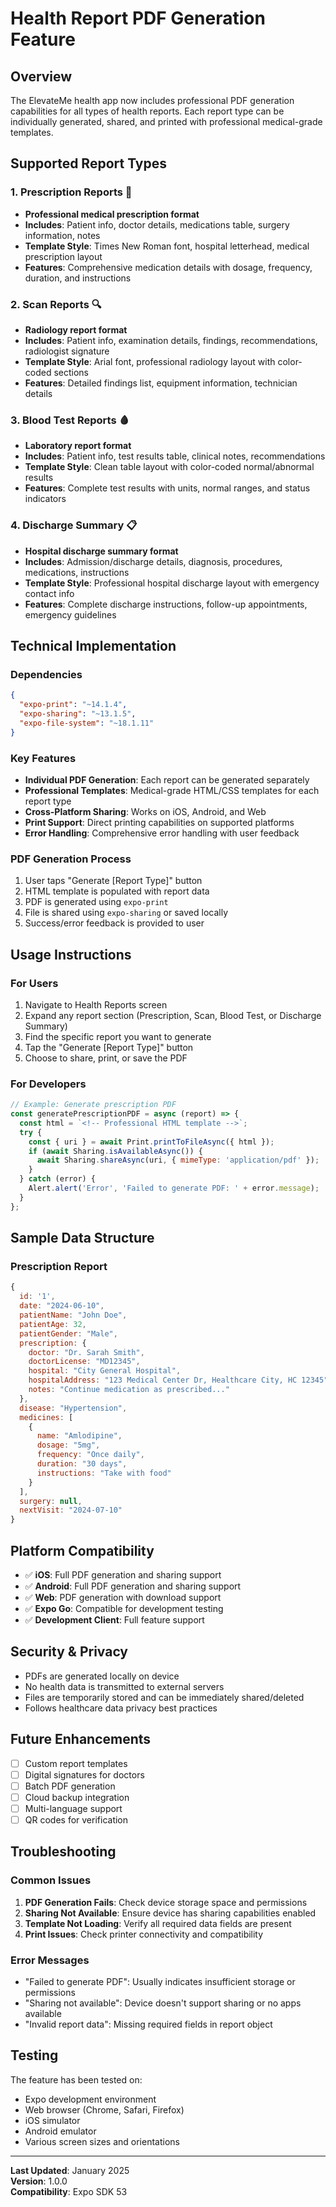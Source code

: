 # Health Report PDF Generation Feature

## Overview
The ElevateMe health app now includes professional PDF generation capabilities for all types of health reports. Each report type can be individually generated, shared, and printed with professional medical-grade templates.

## Supported Report Types

### 1. Prescription Reports 💊
- **Professional medical prescription format**
- **Includes**: Patient info, doctor details, medications table, surgery information, notes
- **Template Style**: Times New Roman font, hospital letterhead, medical prescription layout
- **Features**: Comprehensive medication details with dosage, frequency, duration, and instructions

### 2. Scan Reports 🔍  
- **Radiology report format**
- **Includes**: Patient info, examination details, findings, recommendations, radiologist signature
- **Template Style**: Arial font, professional radiology layout with color-coded sections
- **Features**: Detailed findings list, equipment information, technician details

### 3. Blood Test Reports 🩸
- **Laboratory report format** 
- **Includes**: Patient info, test results table, clinical notes, recommendations
- **Template Style**: Clean table layout with color-coded normal/abnormal results
- **Features**: Complete test results with units, normal ranges, and status indicators

### 4. Discharge Summary 📋
- **Hospital discharge summary format**
- **Includes**: Admission/discharge details, diagnosis, procedures, medications, instructions
- **Template Style**: Professional hospital discharge layout with emergency contact info
- **Features**: Complete discharge instructions, follow-up appointments, emergency guidelines

## Technical Implementation

### Dependencies
```json
{
  "expo-print": "~14.1.4",
  "expo-sharing": "~13.1.5", 
  "expo-file-system": "~18.1.11"
}
```

### Key Features
- **Individual PDF Generation**: Each report can be generated separately
- **Professional Templates**: Medical-grade HTML/CSS templates for each report type
- **Cross-Platform Sharing**: Works on iOS, Android, and Web
- **Print Support**: Direct printing capabilities on supported platforms
- **Error Handling**: Comprehensive error handling with user feedback

### PDF Generation Process
1. User taps "Generate [Report Type]" button
2. HTML template is populated with report data
3. PDF is generated using `expo-print`
4. File is shared using `expo-sharing` or saved locally
5. Success/error feedback is provided to user

## Usage Instructions

### For Users
1. Navigate to Health Reports screen
2. Expand any report section (Prescription, Scan, Blood Test, or Discharge Summary)
3. Find the specific report you want to generate
4. Tap the "Generate [Report Type]" button
5. Choose to share, print, or save the PDF

### For Developers
```javascript
// Example: Generate prescription PDF
const generatePrescriptionPDF = async (report) => {
  const html = `<!-- Professional HTML template -->`;
  try {
    const { uri } = await Print.printToFileAsync({ html });
    if (await Sharing.isAvailableAsync()) {
      await Sharing.shareAsync(uri, { mimeType: 'application/pdf' });
    }
  } catch (error) {
    Alert.alert('Error', 'Failed to generate PDF: ' + error.message);
  }
};
```

## Sample Data Structure

### Prescription Report
```javascript
{
  id: '1',
  date: "2024-06-10",
  patientName: "John Doe",
  patientAge: 32,
  patientGender: "Male",
  prescription: {
    doctor: "Dr. Sarah Smith",
    doctorLicense: "MD12345",
    hospital: "City General Hospital",
    hospitalAddress: "123 Medical Center Dr, Healthcare City, HC 12345",
    notes: "Continue medication as prescribed..."
  },
  disease: "Hypertension",
  medicines: [
    {
      name: "Amlodipine",
      dosage: "5mg", 
      frequency: "Once daily",
      duration: "30 days",
      instructions: "Take with food"
    }
  ],
  surgery: null,
  nextVisit: "2024-07-10"
}
```

## Platform Compatibility
- ✅ **iOS**: Full PDF generation and sharing support
- ✅ **Android**: Full PDF generation and sharing support  
- ✅ **Web**: PDF generation with download support
- ✅ **Expo Go**: Compatible for development testing
- ✅ **Development Client**: Full feature support

## Security & Privacy
- PDFs are generated locally on device
- No health data is transmitted to external servers
- Files are temporarily stored and can be immediately shared/deleted
- Follows healthcare data privacy best practices

## Future Enhancements
- [ ] Custom report templates
- [ ] Digital signatures for doctors
- [ ] Batch PDF generation
- [ ] Cloud backup integration
- [ ] Multi-language support
- [ ] QR codes for verification

## Troubleshooting

### Common Issues
1. **PDF Generation Fails**: Check device storage space and permissions
2. **Sharing Not Available**: Ensure device has sharing capabilities enabled
3. **Template Not Loading**: Verify all required data fields are present
4. **Print Issues**: Check printer connectivity and compatibility

### Error Messages
- "Failed to generate PDF": Usually indicates insufficient storage or permissions
- "Sharing not available": Device doesn't support sharing or no apps available
- "Invalid report data": Missing required fields in report object

## Testing
The feature has been tested on:
- Expo development environment
- Web browser (Chrome, Safari, Firefox)
- iOS simulator 
- Android emulator
- Various screen sizes and orientations

---

**Last Updated**: January 2025  
**Version**: 1.0.0  
**Compatibility**: Expo SDK 53

